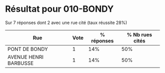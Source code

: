 # Résultat pour 010-BONDY

Sur 7 réponses dont 2 avec une rue cité (taux réussite 28%)

| Rue | Vote | % réponses | % Nb rues cités|
|-----|------|------------|----------------|
| PONT DE BONDY | 1 | 14% | 50%|
| AVENUE HENRI BARBUSSE | 1 | 14% | 50%|
